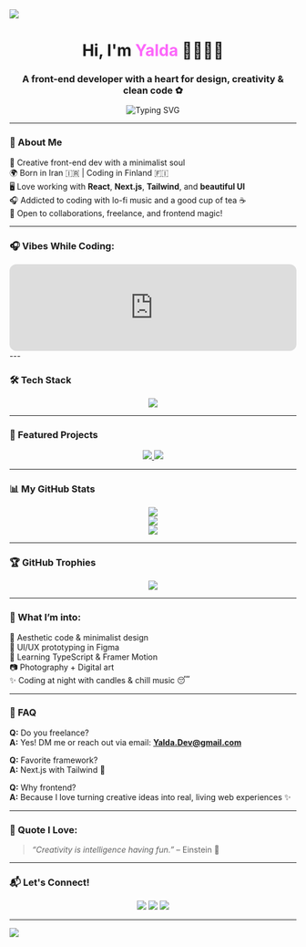 <!-- بنر بالا با رنگ دخترونه و گرادیانت -->
<img src="https://capsule-render.vercel.app/api?type=waving&color=fc67fa,ffffff&height=180&section=header&text=Yalda.Dev%20%7C%20Code%20with%20Beauty!&fontSize=38&fontColor=ffffff&animation=twinkling" />

<h1 align="center">Hi, I'm <span style="color:#fc67fa">Yalda</span> 👩🏻‍💻✨</h1>
<h3 align="center">A front-end developer with a heart for design, creativity & clean code ✿</h3>

<p align="center">
  <img src="https://readme-typing-svg.demolab.com?font=Fira+Code&weight=500&duration=3000&pause=1000&color=FF8FD9&center=true&vCenter=true&multiline=true&width=700&lines=Yalda.Dev%20%7C%20Front-End%20Artist%20%F0%9F%92%8E;React%20%2F%20Next%20%2F%20Tailwind%20%2F%20JavaScript;Code%20is%20not%20just%20logic%2C%20it's%20magic%20%F0%9F%8C%88" alt="Typing SVG" />
</p>

---

### 🎀 About Me

🌸 Creative front-end dev with a minimalist soul  
🌍 Born in Iran 🇮🇷 | Coding in Finland 🇫🇮  
🖥️ Love working with **React**, **Next.js**, **Tailwind**, and **beautiful UI**  
🎧 Addicted to coding with lo-fi music and a good cup of tea ☕  
🦋 Open to collaborations, freelance, and frontend magic!

---

### 🎧 Vibes While Coding:

<iframe style="border-radius:12px" src="https://open.spotify.com/embed/track/3v9yU4wEkt3uUMvO6tL6ay?utm_source=generator" width="100%" height="152" frameBorder="0" allowfullscreen="" allow="autoplay; clipboard-write; encrypted-media; fullscreen; picture-in-picture" loading="lazy"></iframe>
---

### 🛠️ Tech Stack

<p align="center">
  <img src="https://skillicons.dev/icons?i=html,css,js,ts,react,nextjs,tailwind,figma,git,github,vscode,linux" />
</p>

---

### 📂 Featured Projects

<p align="center">
  <a href="https://github.com/yaldarazmjooui5541/Online-store">
    <img src="https://github-readme-stats.vercel.app/api/pin/?username=yaldarazmjooui5541&repo=Online-store&theme=tokyonight" />
  </a>
  <a href="https://github.com/yaldarazmjooui5541/Personal-Website">
    <img src="https://github-readme-stats.vercel.app/api/pin/?username=yaldarazmjooui5541&repo=Personal-Website&theme=tokyonight" />
  </a>
</p>

---

### 📊 My GitHub Stats

<p align="center">
  <img src="https://github-readme-stats.vercel.app/api?username=yaldarazmjooui5541&show_icons=true&theme=radical&count_private=true" />
  <br />
  <img src="https://github-readme-streak-stats.herokuapp.com/?user=yaldarazmjooui5541&theme=radical" />
  <br />
  <img src="https://github-readme-stats.vercel.app/api/top-langs/?username=yaldarazmjooui5541&layout=compact&theme=radical" />
</p>

---

### 🏆 GitHub Trophies

<p align="center">
  <img src="https://github-profile-trophy.vercel.app/?username=yaldarazmjooui5541&theme=dracula&row=1&column=6&margin-w=10" />
</p>

---

### 🌈 What I’m into:

🌸 Aesthetic code & minimalist design  
📐 UI/UX prototyping in Figma  
🧠 Learning TypeScript & Framer Motion  
📷 Photography + Digital art  
✨ Coding at night with candles & chill music 😴

---

### 💬 FAQ

**Q:** Do you freelance?  
**A:** Yes! DM me or reach out via email: **Yalda.Dev@gmail.com**

**Q:** Favorite framework?  
**A:** Next.js with Tailwind 💖

**Q:** Why frontend?  
**A:** Because I love turning creative ideas into real, living web experiences ✨

---

### 🧿 Quote I Love:

> *“Creativity is intelligence having fun.”* – Einstein 🌸

---

### 📬 Let's Connect!

<p align="center">
  <a href="mailto:Yalda.Dev@gmail.com"><img src="https://img.shields.io/badge/Gmail-FF69B4?style=for-the-badge&logo=gmail&logoColor=white" /></a>
  <a href="https://linkedin.com/in/yalda-dev"><img src="https://img.shields.io/badge/LinkedIn-purple?style=for-the-badge&logo=linkedin&logoColor=white" /></a>
  <a href="https://instagram.com/yalda.dev"><img src="https://img.shields.io/badge/Instagram-pink?style=for-the-badge&logo=instagram&logoColor=white" /></a>
</p>

---

<img src="https://capsule-render.vercel.app/api?type=waving&color=fc67fa&height=120&section=footer"/>
